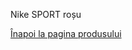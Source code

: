 Nike SPORT roșu
<html lang="en">
<head>
    <meta charset="UTF-8">
    <meta name="viewport" content="width=device-width, initial-scale=1.3">
    <title>3D Model View</title>
    <script type="module" src="https://unpkg.com/@google/model-viewer"></script>
    <style>
        body {
            perspective: 800px;
        }
        #iosMessage, #androidMessage {
            display: none;
            animation: rotateX180 3s linear infinite;
            transform-style: preserve-3d;
            font-weight: bold;
            text-shadow: 5px 5px 5px #000;
        }
        @keyframes rotateX360 {
            from {
                transform: rotateX(0deg);
            }
            to {
                transform: rotateX(180deg);
            }
        }
    </style>
</head>
<body>

<p id="iosMessage">Deschide în Safari dacă ești pe Apple</p>
<p id="androidMessage">Apasati pe butonul din coltul drept al imaginii pentru a vedea in spatiul dumneavoastra</p>

<p><a href="https://vimeo.com/user74836700">Înapoi la pagina produsului</a></p>

<model-viewer src="Avatar4.glb" ios-src="Avatar4.usdz" ar ar-modes="webxr scene-viewer quick-look" camera-controls auto-rotate environment-image="neutral" shadow-intensity="5" alt="A 3D model of an avatar"></model-viewer>
<!-- Adaugă aici orice alte <model-viewer> pentru modelele tale 3D suplimentare -->

<script>
    // Functie pentru a verifica daca utilizatorul este pe un dispozitiv iOS sau Android
    function showMessageBasedOnOS() {
        var ua = navigator.userAgent || navigator.vendor || window.opera;
        if (/iPad|iPhone|iPod/.test(ua) && !window.MSStream) {
            document.getElementById('iosMessage').style.display = 'block';
        } else if (/android/i.test(ua)) {
            document.getElementById('androidMessage').style.display = 'block';
        }
    }
    showMessageBasedOnOS();
</script>

</body>
</html>
